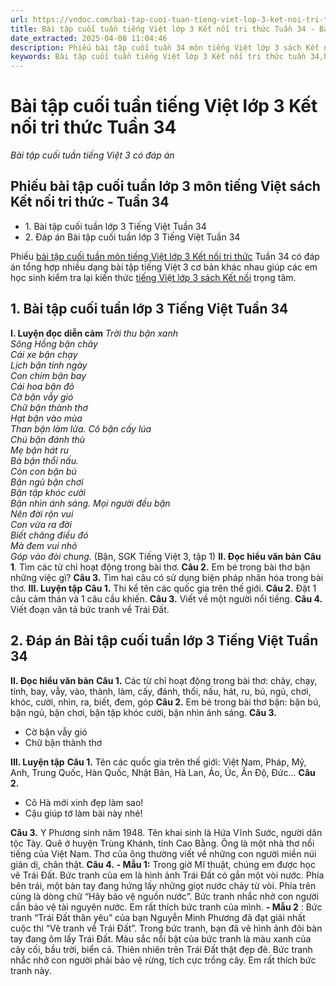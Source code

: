 ```yaml
---
url: https://vndoc.com/bai-tap-cuoi-tuan-tieng-viet-lop-3-ket-noi-tri-thuc-tuan-34-320041
title: Bài tập cuối tuần tiếng Việt lớp 3 Kết nối tri thức Tuần 34 - Bài tập cuối tuần tiếng Việt 3 có đáp án - VnDoc.com
date_extracted: 2025-04-08 11:04:46
description: Phiếu bài tập cuối tuần 34 môn tiếng Việt lớp 3 sách Kết nối tri thức có đáp án giúp các em ôn tập những kiến thức tiếng Việt trọng tâm lớp 3 tuần 34 hiệu quả.
keywords: Bài tập cuối tuần tiếng Việt lớp 3 Kết nối tri thức tuần 34,bài tập cuối tuần tiếng việt 3 tuần 34,bài tập cuối tuần môn tiếng việt lớp 3 kết nối tri thức tuần 34,bài tập cuối tuần tiếng việt lớp 3 sách kết nối tri thức tuần 34,bài tập cuối tuần 34 môn tiếng việt lớp 3 kết nối tri thức,bài tập cuối tuần 34 tiếng việt 3 kết nối tri thức,bài tập tiếng việt lớp 3 tuần 34,phiếu bài tập tiếng việt lớp 3 tuần 34,đề tiếng việt lớp 3 tuần 34
---
```


# Bài tập cuối tuần tiếng Việt lớp 3 Kết nối tri thức Tuần 34
 _Bài tập cuối tuần tiếng Việt 3 có đáp án_
## Phiếu bài tập cuối tuần lớp 3 môn tiếng Việt sách Kết nối tri thức - Tuần 34
  * 1\. Bài tập cuối tuần lớp 3 Tiếng Việt Tuần 34
  * 2\. Đáp án Bài tập cuối tuần lớp 3 Tiếng Việt Tuần 34

Phiếu [bài tập cuối tuần môn tiếng Việt lớp 3 Kết nối tri thức](<https://vndoc.com/de-kiem-tra-cuoi-tuan-tieng-viet3>) Tuần 34 có đáp án tổng hợp nhiều dạng bài tập tiếng Việt 3 cơ bản khác nhau giúp các em học sinh kiểm tra lại kiến thức [tiếng Việt lớp 3 sách Kết nối](<https://vndoc.com/tieng-viet-lop-3-kntt-tap2>) trọng tâm.
## 1\. Bài tập cuối tuần lớp 3 Tiếng Việt Tuần 34
**I. Luyện đọc diễn cảm**
 _Trời thu bận xanh_  
 _Sông Hồng bận chảy_  
 _Cái xe bận chạy_  
 _Lịch bận tính ngày_  
 _Con chim bận bay_  
 _Cái hoa bận đỏ_  
 _Cờ bận vẫy gió_  
 _Chữ bận thành thơ_  
 _Hạt bận vào mùa_  
 _Than bận làm lửa._
_Cô bận cấy lúa_  
 _Chú bận đánh thù_  
 _Mẹ bận hát ru_  
 _Bà bận thổi nấu._  
_Còn con bận bú_  
 _Bận ngủ bận chơi_  
 _Bận tập khóc cười_  
 _Bận nhìn ánh sáng._
_Mọi người đều bận_  
 _Nên đời rộn vui_  
 _Con vừa ra đời_  
 _Biết chăng điều đó_  
 _Mà đem vui nhỏ_  
 _Góp vào đòi chung._
\(Bận, SGK Tiếng Việt 3, tập 1\)
**II. Đọc hiểu văn bản**
**Câu 1**. Tìm các từ chỉ hoạt động trong bài thơ.
**Câu 2.** Em bé trong bài thơ bận những việc gì?
**Câu 3.** Tìm hai câu có sử dụng biện pháp nhân hóa trong bài thơ.
**III. Luyện tập**
**Câu 1.** Thi kể tên các quốc gia trên thế giới.
**Câu 2.** Đặt 1 câu cảm thán và 1 câu cầu khiến.
**Câu 3.** Viết về một người nổi tiếng.
**Câu 4.** Viết đoạn văn tả bức tranh về Trái Đất.
## 2\. Đáp án Bài tập cuối tuần lớp 3 Tiếng Việt Tuần 34
**II. Đọc hiểu văn bản**
**Câu 1.** Các từ chỉ hoạt động trong bài thơ: chảy, chạy, tính, bay, vẫy, vào, thành, làm, cấy, đánh, thổi, nấu, hát, ru, bú, ngủ, chơi, khóc, cười, nhìn, ra, biết, đem, góp
**Câu 2.** Em bé trong bài thơ bận: bận bú, bận ngủ, bận chơi, bận tập khóc cười, bận nhìn ánh sáng.
**Câu 3.**
  * Cờ bận vẫy gió
  * Chữ bận thành thơ

**III. Luyện tập**
**Câu 1.** Tên các quốc gia trên thế giới: Việt Nam, Pháp, Mỹ, Anh, Trung Quốc, Hàn Quốc, Nhật Bản, Hà Lan, Áo, Úc, Ấn Độ, Đức…
**Câu 2.**
  * Cô Hà mới xinh đẹp làm sao\!
  * Cậu giúp tớ làm bài này nhé\!

**Câu 3.**
Y Phương sinh năm 1948. Tên khai sinh là Hứa Vĩnh Sước, người dân tộc Tày. Quê ở huyện Trùng Khánh, tỉnh Cao Bằng. Ông là một nhà thơ nổi tiếng của Việt Nam. Thơ của ông thường viết về những con người miền núi giản dị, chân thật.
**Câu 4.**
**\- Mẫu 1:** Trong giờ Mĩ thuật, chúng em được học vẽ Trái Đất. Bức tranh của em là hình ảnh Trái Đất có gắn một vòi nước. Phía bên trái, một bàn tay đang hứng lấy những giọt nước chảy từ vòi. Phía trên cùng là dòng chữ “Hãy bảo vệ nguồn nước”. Bức tranh nhắc nhở con người cần bảo vệ tài nguyên nước. Em rất thích bức tranh của mình.
**\- Mẫu 2** : Bức tranh “Trái Đất thân yêu” của bạn Nguyễn Minh Phương đã đạt giải nhất cuộc thi “Vẽ tranh về Trái Đất”. Trong bức tranh, bạn đã vẽ hình ảnh đôi bàn tay đang ôm lấy Trái Đất. Màu sắc nổi bật của bức tranh là màu xanh của cây cối, bầu trời, biển cả. Thiên nhiên trên Trái Đất thật đẹp đẽ. Bức tranh nhắc nhở con người phải bảo vệ rừng, tích cực trồng cây. Em rất thích bức tranh này.

